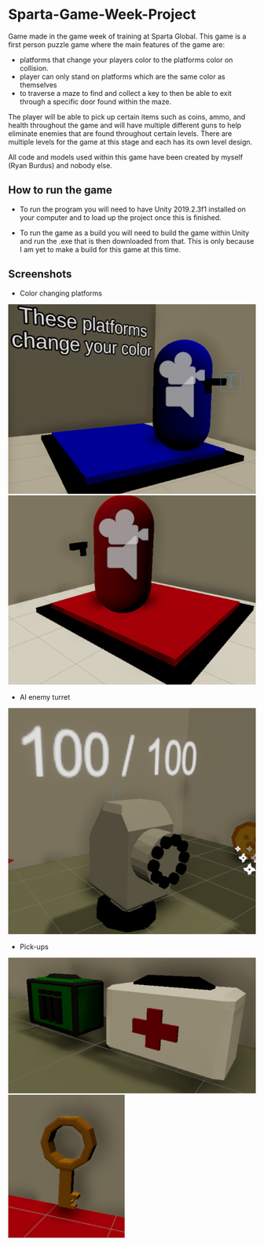 # Sparta-Game-Week-Project
 Game made in the game week of training at Sparta Global. 
 This game is a first person puzzle game where the main features of the game are:
 - platforms that change your players color to the platforms color on collision. 
 - player can only stand on platforms which are the same color as themselves
 - to traverse a maze to find and collect a key to then be able to exit through a specific door found within the maze.
 
 The player will be able to pick up certain items such as coins, ammo, and health throughout the game and will have multiple different guns to help eliminate enemies that are found throughout certain levels. There are multiple levels for the game at this stage and each has its own level design.
 
 All code and models used within this game have been created by myself (Ryan Burdus) and nobody else.
 
## How to run the game
 - To run the program you will need to have Unity 2019.2.3f1 installed on your computer and to load up the project once this is finished.

- To run the game as a build you will need to build the game within Unity and run the .exe that is then downloaded from that. This is only because I am yet to make a build for this game at this time.
 
## Screenshots

- Color changing platforms
 
![alt text](https://github.com/Ryan-Paul-Burdus/Sparta-Game-Week-Project/blob/master/Screenshots/Blue%20platform.png "Blue platform")
![alt text](https://github.com/Ryan-Paul-Burdus/Sparta-Game-Week-Project/blob/master/Screenshots/Red%20platform.png "Red platform")

- AI enemy turret
 
![alt text](https://github.com/Ryan-Paul-Burdus/Sparta-Game-Week-Project/blob/master/Screenshots/AI%20turret.png "AI turret")

- Pick-ups
 
![alt text](https://github.com/Ryan-Paul-Burdus/Sparta-Game-Week-Project/blob/master/Screenshots/Ammo%20and%20health.png "Ammo and health")
![alt text](https://github.com/Ryan-Paul-Burdus/Sparta-Game-Week-Project/blob/master/Screenshots/Key.png "Key")
